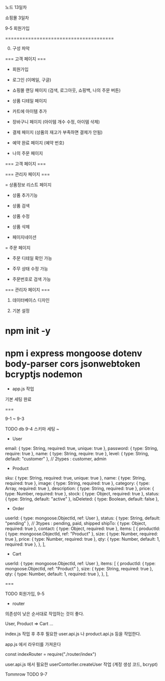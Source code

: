 노드 13일차

쇼핑몰 3일차

9-5 회원가입

======================================

0. 구성 파악

=== 고객 페이지 ===

- 회원가입

- 로그인 (이메일, 구글)

- 쇼핑몰 랜딩 페이지 (검색, 로그아웃, 쇼핑백, 나의 주문 버튼)

- 상품 디테일 페이지

- 카트에 아이템 추가

- 장바구니 페이지 (아이템 개수 수정, 아이템 삭제)

- 결제 페이지 (상품의 재고가 부족하면 결제가 안됨)

- 예약 완료 페이지 (예약 번호)

- 나의 주문 페이지

=== 고객 페이지 ===

=== 관리자 페이지 ===

= 상품정보 리스트 페이지

- 상품 추가기능

- 상품 검색

- 상품 수정

- 상품 삭제

- 페이지네이션

= 주문 페이지

- 주문 디테일 확인 가능

- 주무 상태 수정 가능

- 주문번호로 검색 가능

=== 관리자 페이지 ===

1. 데이터베이스 디자인

2. 기본 설정

# npm init -y

# npm i express mongoose dotenv body-parser cors jsonwebtoken bcryptjs nodemon

- app.js 작업

기본 세팅 완료

===

9-1 ~ 9-3

TODO db 9-4 스키마 세팅 ~

- User

email: { type: String, required: true, unique: true },
password: { type: String, require: true },
name: { type: String, require: true },
level: { type: String, default: "customer" }, // 2types : customer, admin

- Product

sku: { type: String, required: true, unique: true },
name: { type: String, required: true },
image: { type: String, required: true },
category: { type: Array, required: true },
description: { type: String, required: true },
price: { type: Number, required: true },
stock: { type: Object, required: true },
status: { type: String, default: "active" },
isDeleted: { type: Boolean, default: false },

- Order

userId: { type: mongoose.ObjectId, ref: User },
status: { type: String, default: "pending" }, // 3types : pending, paid, shipped
shipTo: { type: Object, required: true },
contact: { type: Object, required: true },
items: [
{
productId: { type: mongoose.ObjectId, ref: "Product" },
size: { type: Number, required: true },
price: { type: Number, required: true },
qty: { type: Number, default: 1, required: true },
},
],

- Cart

userId: { type: mongoose.ObjectId, ref: User },
items: [
{
productId: { type: mongoose.ObjectId, ref: "Product" },
size: { type: String, required: true },
qty: { type: Number, default: 1, required: true },
},
],

===

TODO 회원가입, 9-5

- router

의존성이 낮은 순서대로 작업하는 것이 좋다.

User, Product => Cart ...

index.js 작업 후 추후 필요한 user.api.js 나 product.api.js 등을 작업한다.

app.js 에서 라우터를 가져온다

const indexRouter = require("./router/index")

user.api.js 에서 필요한 userContorller.createUser 작업 (계정 생성 코드, bcrypt)

Tommrow TODO 9-7
